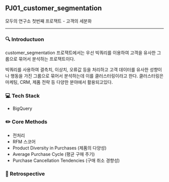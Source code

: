 ## PJ01_customer_segmentation

모두의 연구소 첫번째 프로잭트 - 고객의 세분화

---

### 🔍 Introductuon

customer_segmentation 프로잭트에서는 우선 빅쿼리를 이용하여 고객을 유사한 그룹으로 묶어서 분석하는 프로잭트이다.

빅쿼리를 사용하여 결측치, 이상치, 오류값 등을 처리하고 고객 데이터를 유사한 성향이나 행동을 가진 그룹으로  묶어서 분석하는데 이를 클러스터링이라고 한다. 클러스터링은 마케팅, CRM, 제품 전략 등 다양한 분야에서 활용되고있다.

### 💻 Tech Stack

- BigQuery

### ✏️ Core Methods

- 전처리
- RFM 스코어
- Product Diversity in Purchases (제품의 다양성)
- Average Purchase Cycle (평균 구매 주기)
- Purchase Cancellation Tendencies (구매 취소 경향성)

### 🧠 Retrospective
